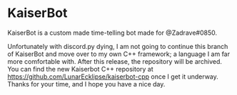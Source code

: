 # KaiserBot
KaiserBot is a custom made time-telling bot made for @Zadrave#0850.

Unfortunately with discord.py dying, I am not going to continue this branch of KaiserBot and move over to my own C++ framework; a language I am far more comfortable with. After this release, the repository will be archived. You can find the new Kaiserbot C++ repository at https://github.com/LunarEcklipse/kaiserbot-cpp once I get it underway. Thanks for your time, and I hope you have a nice day.
